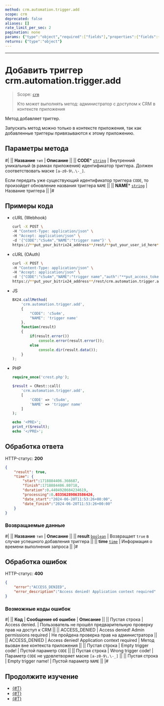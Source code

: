 ```yaml
---
method: crm.automation.trigger.add
scope: crm
deprecated: false
aliases: []
rate_limit_per_sec: 2
pagination: none
params: {"type":"object","required":["fields"],"properties":{"fields":{"type":"object"}}}
returns: {"type":"object"}
---
```



---

# Добавить триггер crm.automation.trigger.add

> Scope: [`crm`](../../../scopes/permissions.md)
>
> Кто может выполнять метод: администратор с доступом к CRM в контексте приложения 

Метод добавляет триггер.

Запускать метод можно только в контексте приложения, так как добавленные триггеры привязываются к этому приложению. 

## Параметры метода



#|
|| **Название**
`тип` | **Описание** ||
|| **CODE***
[`string`](../../../data-types.md) | Внутренний уникальный (в рамках приложения) идентификатор триггера. Должен соответствовать маске `[a-z0-9\.\-_]`.

Если передать уже существующий идентификатор триггера `CODE`, то произойдет обновление названия триггера `NAME` ||
|| **NAME***
[`string`](../../../data-types.md) | Название триггера ||
|#

## Примеры кода





- cURL (Webhook)

    ```bash
    curl -X POST \
    -H "Content-Type: application/json" \
    -H "Accept: application/json" \
    -d '{"CODE":"c5u4m","NAME":"trigger name"}' \
    https://**put_your_bitrix24_address**/rest/**put_your_user_id_here**/**put_your_webhook_here**/crm.automation.trigger.add
    ```

- cURL (OAuth)

    ```bash
    curl -X POST \
    -H "Content-Type: application/json" \
    -H "Accept: application/json" \
    -d '{"CODE":"c5u4m","NAME":"trigger name","auth":"**put_access_token_here**"}' \
    https://**put_your_bitrix24_address**/rest/crm.automation.trigger.add
    ```

- JS

    ```js
    BX24.callMethod(
        'crm.automation.trigger.add',
        {
            "CODE": 'c5u4m',
            "NAME": 'trigger name'
        },
        function(result) 
        {
            if(result.error())
                console.error(result.error());
            else
                console.dir(result.data());
        }
    );
    ```

- PHP

    ```php
    require_once('crest.php');

    $result = CRest::call(
        'crm.automation.trigger.add',
        [
            'CODE' => 'c5u4m',
            'NAME' => 'trigger name'
        ]
    );

    echo '<PRE>';
    print_r($result);
    echo '</PRE>';
    ```



## Обработка ответа

HTTP-статус: **200**

```json
{
    "result": true,
    "time": {
        "start":1718884406.366687,
        "finish":1718884406.80718,
        "duration":0.4404928684234619,
        "processing":0.03356289863586426,
        "date_start":"2024-06-20T11:53:26+00:00",
        "date_finish":"2024-06-20T11:53:26+00:00"
    }
}
```

### Возвращаемые данные

#|
|| **Название**
`тип` | **Описание** ||
|| **result**
[`boolean`](../../../data-types.md) | Возвращает `true` в случае успешного добавления триггера ||
|| **time**
[`time`](../../../data-types.md) | Информация о времени выполнения запроса ||
|#

## Обработка ошибок

HTTP-статус: **400**

```json
{
    "error":"ACCESS_DENIED",
    "error_description":"Access denied! Application context required"
}
```



### Возможные коды ошибок

#|
|| **Код** | **Cообщение об ошибке** | **Описание** ||
|| Пустая строка | Access denied. | Пользователь не прошёл предварительную проверку прав на доступ к CRM ||
|| ACCESS_DENIED | Access denied! Admin permissions required | Не пройдена проверка прав на администратора ||
|| ACCESS_DENIED | Access denied! Application context required | Метод вызван вне контекста приложения ||
|| Пустая строка | Empty trigger code! | Пустой параметр `CODE` ||
|| Пустая строка | Wrong trigger code! | Параметр `CODE` не удовлетворяет маске `[a-z0-9\.\-_]` ||
|| Пустая строка | Empty trigger name! | Пустой параметр `NAME` ||
|#



## Продолжите изучение 

- [{#T}](./crm-automation-trigger-execute.md)
- [{#T}](./crm-automation-trigger-list.md)
- [{#T}](./crm-automation-trigger-delete.md)

